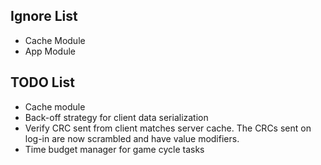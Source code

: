 **Ignore List**
-
* Cache Module
* App Module

**TODO List**
-
* Cache module
* Back-off strategy for client data serialization
* Verify CRC sent from client matches server cache. The CRCs sent on log-in are now scrambled and have value modifiers.
* Time budget manager for game cycle tasks
